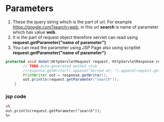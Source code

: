 # Parameters
1. These the query string which is the part of url. For example https://google.com?search=web, in this url <b>search</b> is name of parameter which has value <b>web</b>.
2. It is the part of request object therefore servlet can read using <b>request.getParameter("name of parameter")</b>
3. You can read the parameter using JSP Page also using scriptlet  <b> request.getParameter("name of parameter")</b>

```java
protected void doGet(HttpServletRequest request, HttpServletResponse response) throws ServletException, IOException {
		// TODO Auto-generated method stub
		//response.getWriter().append("Served at: ").append(request.getContextPath());
		PrintWriter out = response.getWriter();
		out.println(request.getParameter("search"));
	}
```

### jsp code
```html
<%
out.println(request.getParameter("search"));
%>
```
